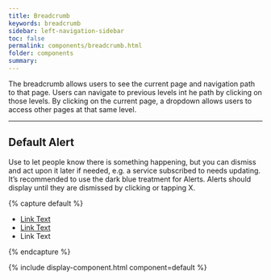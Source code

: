 ```yaml
---
title: Breadcrumb
keywords: breadcrumb
sidebar: left-navigation-sidebar
toc: false
permalink: components/breadcrumb.html
folder: components
summary:
---
```


The breadcrumb allows users to see the current page and navigation path to that page. Users can navigate to previous levels int he path by clicking on those levels. By clicking on the current page, a dropdown allows users to access other pages at that same level.

<hr>

## Default Alert
Use to let people know there is something happening, but you can dismiss and act upon it later if needed, e.g. a service subscribed to needs updating. It’s recommended to use the dark blue treatment for Alerts. Alerts should display until they are dismissed by clicking or tapping X.

{% capture default %}
<ul class="fd-breadcrumb">
    <li class="fd-breadcrumb__item">
        <a class="fd-breadcrumb__link" href="#">Link Text</a>
    </li>
    <li class="fd-breadcrumb__item">
        <a class="fd-breadcrumb__link" href="#">Link Text</a>
    </li>
    <li class="fd-breadcrumb__item">
        Link Text
    </li>
</ul>
{% endcapture %}

{% include display-component.html component=default %}
